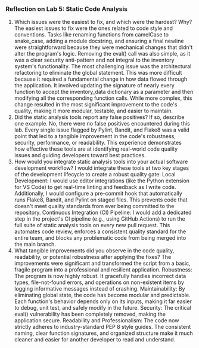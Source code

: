 ### Reflection on Lab 5: Static Code Analysis
1. Which issues were the easiest to fix, and which were the hardest? Why?
The easiest issues to fix were the ones related to code style and conventions. Tasks like renaming functions from camelCase to snake_case, adding a module docstring, and ensuring a final newline were straightforward because they were mechanical changes that didn't alter the program's logic. Removing the eval() call was also simple, as it was a clear security anti-pattern and not integral to the inventory system's functionality.
The most challenging issue was the architectural refactoring to eliminate the global statement. This was more difficult because it required a fundamental change in how data flowed through the application. It involved updating the signature of nearly every function to accept the inventory_data dictionary as a parameter and then modifying all the corresponding function calls. While more complex, this change resulted in the most significant improvement to the code's quality, making it more modular, testable, and easier to maintain.
2. Did the static analysis tools report any false positives? If so, describe one example.
No, there were no false positives encountered during this lab. Every single issue flagged by Pylint, Bandit, and Flake8 was a valid point that led to a tangible improvement in the code's robustness, security, performance, or readability. This experience demonstrates how effective these tools are at identifying real-world code quality issues and guiding developers toward best practices.
3. How would you integrate static analysis tools into your actual software development workflow?
I would integrate these tools at two key stages of the development lifecycle to create a robust quality gate:
Local Development: I would use editor integrations (like the Python extension for VS Code) to get real-time linting and feedback as I write code. Additionally, I would configure a pre-commit hook that automatically runs Flake8, Bandit, and Pylint on staged files. This prevents code that doesn't meet quality standards from ever being committed to the repository.
Continuous Integration (CI) Pipeline: I would add a dedicated step in the project's CI pipeline (e.g., using GitHub Actions) to run the full suite of static analysis tools on every new pull request. This automates code review, enforces a consistent quality standard for the entire team, and blocks any problematic code from being merged into the main branch.
4. What tangible improvements did you observe in the code quality, readability, or potential robustness after applying the fixes?
The improvements were significant and transformed the script from a basic, fragile program into a professional and resilient application.
Robustness: The program is now highly robust. It gracefully handles incorrect data types, file-not-found errors, and operations on non-existent items by logging informative messages instead of crashing.
Maintainability: By eliminating global state, the code has become modular and predictable. Each function's behavior depends only on its inputs, making it far easier to debug, unit test, and safely modify in the future.
Security: The critical eval() vulnerability has been completely removed, making the application secure.
Readability and Professionalism: The code now strictly adheres to industry-standard PEP 8 style guides. The consistent naming, clear function signatures, and organized structure make it much cleaner and easier for another developer to read and understand.